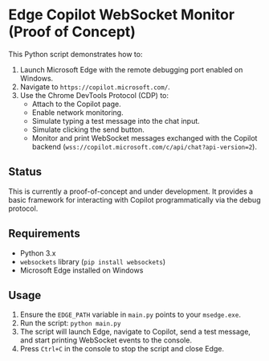 # Edge Copilot WebSocket Monitor (Proof of Concept)

This Python script demonstrates how to:

1.  Launch Microsoft Edge with the remote debugging port enabled on Windows.
2.  Navigate to `https://copilot.microsoft.com/`.
3.  Use the Chrome DevTools Protocol (CDP) to:
    *   Attach to the Copilot page.
    *   Enable network monitoring.
    *   Simulate typing a test message into the chat input.
    *   Simulate clicking the send button.
    *   Monitor and print WebSocket messages exchanged with the Copilot backend (`wss://copilot.microsoft.com/c/api/chat?api-version=2`).

## Status

This is currently a proof-of-concept and under development. It provides a basic framework for interacting with Copilot programmatically via the debug protocol.

## Requirements

*   Python 3.x
*   `websockets` library (`pip install websockets`)
*   Microsoft Edge installed on Windows

## Usage

1.  Ensure the `EDGE_PATH` variable in `main.py` points to your `msedge.exe`.
2.  Run the script: `python main.py`
3.  The script will launch Edge, navigate to Copilot, send a test message, and start printing WebSocket events to the console.
4.  Press `Ctrl+C` in the console to stop the script and close Edge.